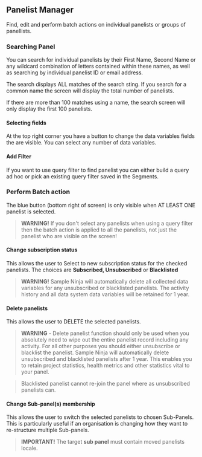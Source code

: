 ## Panelist Manager

Find, edit and perform batch actions on individual panelists or groups of panellists.

### Searching Panel

You can search for individual panelists by their First Name, Second Name or any wildcard combination of letters contained within these names, as well as searching by individual panelist ID or email address.

The search displays ALL matches of the search sting. If you search for a common name the screen will display the total number of panelists.

If there are more than 100 matches using a name, the search screen will only display the first 100 panelists.

#### Selecting fields
At the top right corner you have a button to change the data variables fields the are visible. You can select any number of data variables.

#### Add Filter
If you want to use query filter to find panelist you can either build a query ad hoc or pick an existing query filter saved in the Segments.

### Perform Batch action

The blue button (bottom right of screen) is only visible when AT LEAST ONE panelist is selected.

> **WARNING!** If you don't select any panelists when using a query filter then the batch action is applied to all the panelists, not just the panelist who are visible on the screen!

#### Change subscription status

This allows the user to Select to new subscription status for the checked panelists.  The choices are **Subscribed, Unsubscribed** or **Blacklisted**

> **WARNING!** Sample Ninja will automatically delete all collected data variables for any unsubscribed or blacklisted panelists. The activity history and all data system data variables will be retained for 1 year.

#### Delete panelists

This allows the user to DELETE the selected panelists.    

> **WARNING** - Delete panelist function should only be used when you absolutely need to wipe out the entire panelist record including any activity. For all other purposes you should either unsubscribe or blacklist the panelist. Sample Ninja will automatically delete unsubscribed and blacklisted panelists after 1 year. This enables you to retain project statistics, health metrics and other statistics vital to your panel.

> Blacklisted panelist cannot re-join the panel where as unsubscribed panelists can.

#### Change Sub-panel(s) membership

This allows the user to switch the selected panelists to chosen Sub-Panels.  This is particularly useful if an organisation is changing how they want to re-structure multiple Sub-panels.

> **IMPORTANT!** The target **sub panel** must contain moved panelists locale.

